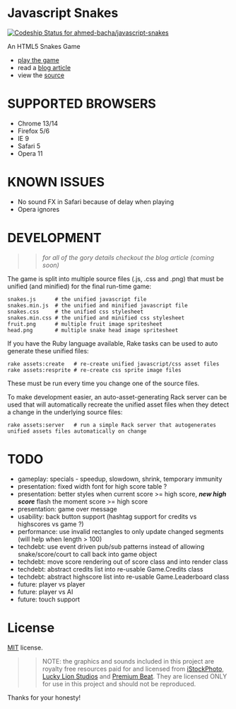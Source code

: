 Javascript Snakes
=================

[ ![Codeship Status for ahmed-bacha/javascript-snakes](https://codeship.com/projects/e7a0f9c0-5e21-0132-51b1-72d241f098bc/status)](https://codeship.com/projects/51273)


An HTML5 Snakes Game

 * [play the game](http://codeincomplete.com/projects/snakes/)
 * read a [blog article](http://codeincomplete.com/posts/2011/9/25/javascript_snakes/)
 * view the [source](https://github.com/jakesgordon/javascript-snakes)

SUPPORTED BROWSERS
==================

 - Chrome 13/14
 - Firefox 5/6
 - IE 9
 - Safari 5
 - Opera 11

KNOWN ISSUES
============

 - No sound FX in Safari because of delay when playing <audio> elements
 - Opera ignores <audio> volume and plays music/sounds very loud (and slightly delayed - uck!)

DEVELOPMENT
===========

>> _for all of the gory details checkout the blog article (coming soon)_

The game is split into multiple source files (.js, .css and .png) that must be
unified (and minified) for the final run-time game:

    snakes.js      # the unified javascript file
    snakes.min.js  # the unified and minified javascript file
    snakes.css     # the unified css stylesheet
    snakes.min.css # the unified and minified css stylesheet
    fruit.png      # multiple fruit image spritesheet
    head.png       # multiple snake head image spritesheet

If you have the Ruby language available, Rake tasks can be used to auto generate these
unified files:

    rake assets:create   # re-create unified javascript/css asset files
    rake assets:resprite # re-create css sprite image files

These must be run every time you change one of the source files.

To make development easier, an auto-asset-generating Rack server can be used that
will automatically recreate the unified asset files when they detect a change in the
underlying source files:

    rake assets:server   # run a simple Rack server that autogenerates unified assets files automatically on change

TODO
====

 * gameplay:     specials - speedup, slowdown, shrink, temporary immunity
 * presentation: fixed width font for high score table ?
 * presentation: better styles when current score >= high score, ***new high score*** flash the moment score >= high score
 * presentation: game over message
 * usability:    back button support (hashtag support for credits vs highscores vs game ?)
 * performance:  use invalid rectangles to only update changed segments (will help when length > 100)
 * techdebt:     use event driven pub/sub patterns instead of allowing snake/score/court to call back into game object
 * techdebt:     move score rendering out of score class and into render class
 * techdebt:     abstract credits   list into re-usable Game.Credits class
 * techdebt:     abstract highscore list into re-usable Game.Leaderboard class
 * future:       player vs player
 * future:       player vs AI
 * future:       touch support

License
=======

[MIT](http://en.wikipedia.org/wiki/MIT_License) license.

>> NOTE: the graphics and sounds included in this project are royalty free resources paid
for and licensed from [iStockPhoto](http://istockphoto.com), [Lucky Lion Studios](http://luckylionstudios.com/) and
[Premium Beat](http://www.premiumbeat.com/). They are licensed ONLY for use in this project
and should not be reproduced.

Thanks for your honesty!
